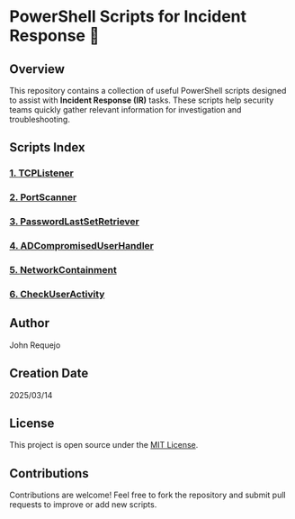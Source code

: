 # PowerShell Scripts for Incident Response 🚀

## Overview

This repository contains a collection of useful PowerShell scripts designed to assist with **Incident Response (IR)** tasks. These scripts help security teams quickly gather relevant information for investigation and troubleshooting.

## Scripts Index

### [1. **TCPListener**](https://github.com/JohnRequejoLopez/PowershellUsefulScripts/tree/main/TCPListener)
### [2. **PortScanner**](https://github.com/JohnRequejoLopez/PowershellUsefulScripts/tree/main/PortScanner)
### [3. **PasswordLastSetRetriever**](https://github.com/JohnRequejoLopez/PowershellUsefulScripts/tree/main/PasswordLastSet)
### [4. **ADCompromisedUserHandler**](https://github.com/JohnRequejoLopez/PowershellUsefulScripts/tree/main/ADCompromisedUserHandler)
### [5. **NetworkContainment**](https://github.com/JohnRequejoLopez/PowershellUsefulScripts/tree/main/NetworkContainment)
### [6. **CheckUserActivity**](https://github.com/JohnRequejoLopez/PowershellUsefulScripts/tree/main/ADActivityChecker)

## Author

John Requejo

## Creation Date 

2025/03/14

## License

This project is open source under the [MIT License](https://opensource.org/licenses/MIT).


## Contributions

Contributions are welcome! Feel free to fork the repository and submit pull requests to improve or add new scripts.